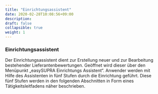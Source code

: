 ```yaml
---
title: "Einrichtungsassistent"
date: 2020-02-28T10:08:56+09:00
description: 
draft: false
collapsible: true
weight: 1
---
```

### Einrichtungsassistent

Der Einrichtungsassistent dient zur Erstellung neuer und zur Bearbeitung bestehender Lieferantenbewertungen. Geöffnet wird dieser über den Menüpunkt „easySUPRA Einrichtungs Assistent“. Anwender werden mit Hilfe des Assistenten in fünf Stufen durch die Einrichtung geführt. Diese fünf Stufen werden in den folgenden Abschnitten in Form eines Tätigkeitsleitfadens näher beschrieben.